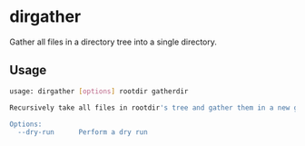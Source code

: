 # dirgather

Gather all files in a directory tree into a single directory.


## Usage

```bash
usage: dirgather [options] rootdir gatherdir

Recursively take all files in rootdir's tree and gather them in a new gatherdir. Subsequently, clean up all empty directories in rootdir.

Options:
  --dry-run      Perform a dry run

```


